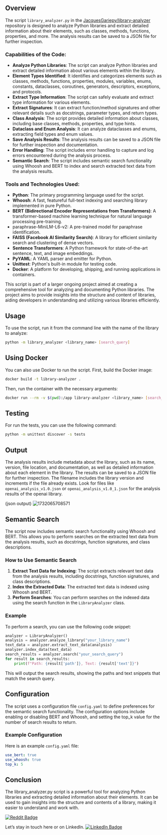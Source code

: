 ## Overview

The script `library_analyzer.py` in the [JacquesGariepy/library-analyzer](https://github.com/JacquesGariepy/library-analyzer) repository is designed to analyze Python libraries and extract detailed information about their elements, such as classes, methods, functions, properties, and more. The analysis results can be saved to a JSON file for further inspection.

### Capabilities of the Code:
- **Analyze Python Libraries**: The script can analyze Python libraries and extract detailed information about various elements within the library.
- **Element Types Identified**: It identifies and categorizes elements such as classes, methods, functions, properties, modules, variables, enums, constants, dataclasses, coroutines, generators, descriptors, exceptions, and protocols.
- **Extract Type Information**: The script can safely evaluate and extract type information for various elements.
- **Extract Signatures**: It can extract function/method signatures and other relevant details such as docstrings, parameter types, and return types.
- **Class Analysis**: The script provides detailed information about classes, including base classes, methods, properties, and type hints.
- **Dataclass and Enum Analysis**: It can analyze dataclasses and enums, extracting field types and enum values.
- **Save Analysis Results**: The analysis results can be saved to a JSON file for further inspection and documentation.
- **Error Handling**: The script includes error handling to capture and log errors encountered during the analysis process.
- **Semantic Search**: The script includes semantic search functionality using Whoosh and BERT to index and search extracted text data from the analysis results.

### Tools and Technologies Used:
- **Python**: The primary programming language used for the script.
- **Whoosh**: A fast, featureful full-text indexing and searching library implemented in pure Python.
- **BERT (Bidirectional Encoder Representations from Transformers)**: A transformer-based machine learning technique for natural language processing pre-training.
- paraphrase-MiniLM-L6-v2: A pre-trained model for paraphrase identification.
- **FAISS (Facebook AI Similarity Search)**: A library for efficient similarity search and clustering of dense vectors.
- **Sentence Transformers**: A Python framework for state-of-the-art sentence, text, and image embeddings.
- **PyYAML**: A YAML parser and emitter for Python.
- **Unittest**: Python's built-in module for testing code.
- **Docker**: A platform for developing, shipping, and running applications in containers.

This script is part of a larger ongoing project aimed at creating a comprehensive tool for analyzing and documenting Python libraries. The project aims to provide insights into the structure and content of libraries, aiding developers in understanding and utilizing various libraries efficiently.

## Usage

To use the script, run it from the command line with the name of the library to analyze:

```sh
python -m library_analyzer <library_name> [search_query]
```

## Using Docker

You can also use Docker to run the script. First, build the Docker image:

```sh
docker build -t library-analyzer .
```

Then, run the container with the necessary arguments:

```sh
docker run --rm -v $(pwd):/app library-analyzer <library_name> [search_query]
```

## Testing

For run the tests, you can use the following command:

```sh
python -m unittest discover -s tests
```

## Output
The analysis results include metadata about the library, such as its name, version, file location, and documentation, as well as detailed information about each element in the library. The results can be saved to a JSON file for further inspection. The filename includes the library version and increments if the file already exists. Look for files like `openai_analysis_v1.0.json` or `openai_analysis_v1.0_1.json` for the analysis results of the openai library.

(json output)
![1732065708571](https://github.com/user-attachments/assets/f384f7e2-be33-4353-a813-191d162a9036)

## Semantic Search

The script now includes semantic search functionality using Whoosh and BERT. This allows you to perform searches on the extracted text data from the analysis results, such as docstrings, function signatures, and class descriptions.

### How to Use Semantic Search

1. **Extract Text Data for Indexing**: The script extracts relevant text data from the analysis results, including docstrings, function signatures, and class descriptions.
2. **Index the Extracted Data**: The extracted text data is indexed using Whoosh and BERT.
3. **Perform Searches**: You can perform searches on the indexed data using the search function in the `LibraryAnalyzer` class.

### Example

To perform a search, you can use the following code snippet:

```python
analyzer = LibraryAnalyzer()
analysis = analyzer.analyze_library("your_library_name")
text_data = analyzer.extract_text_data(analysis)
analyzer.index_data(text_data)
search_results = analyzer.search("your_search_query")
for result in search_results:
    print(f"Path: {result['path']}, Text: {result['text']}")
```

This will output the search results, showing the paths and text snippets that match the search query.

## Configuration

The script uses a configuration file `config.yaml` to define preferences for the semantic search functionality. The configuration options include enabling or disabling BERT and Whoosh, and setting the top_k value for the number of search results to return.

### Example Configuration

Here is an example `config.yaml` file:

```yaml
use_bert: true
use_whoosh: true
top_k: 5
```

## Conclusion
The library_analyzer.py script is a powerful tool for analyzing Python libraries and extracting detailed information about their elements. It can be used to gain insights into the structure and contents of a library, making it easier to understand and work with.

[![Reddit Badge](https://img.shields.io/badge/Discussion-reddit-red)](https://www.reddit.com/r/Python/comments/1gx9j3t/library_analyzer_python_libraries_and_extract/)

Let’s stay in touch here or on LinkedIn.
[![LinkedIn Badge](https://img.shields.io/badge/LinkedIn-0077B5?style=for-the-badge&logo=linkedin&logoColor=white)](https://linkedin.com/in/jacquesgariepy)
